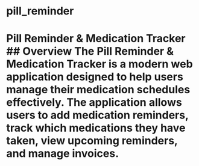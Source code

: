 # pill_reminder
# Pill Reminder &amp; Medication Tracker  ## Overview  The **Pill Reminder &amp; Medication Tracker** is a modern web application designed to help users manage their medication schedules effectively. The application allows users to add medication reminders, track which medications they have taken, view upcoming reminders, and manage invoices. 
